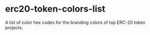 # erc20-token-colors-list

A list of color hex codes for the branding colors of top ERC-20 token projects.